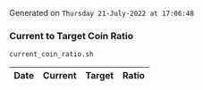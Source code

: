 Generated on `Thursday 21-July-2022 at 17:06:48`

### Current to Target Coin Ratio
`current_coin_ratio.sh`

Date|Current|Target|Ratio
---|---|---|---
